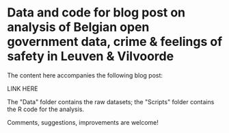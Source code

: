 # Data and code for blog post on analysis of Belgian open government data, crime & feelings of safety in Leuven & Vilvoorde

The content here accompanies the following blog post:

LINK HERE

The "Data" folder contains the raw datasets; the "Scripts" folder contains the R code for the analysis.

Comments, suggestions, improvements are welcome!

